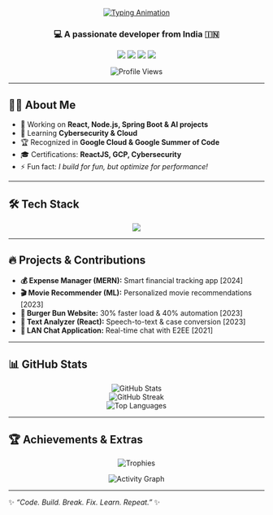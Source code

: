 <!-- Profile Header with Typing SVG Animation (Dark/Light Support) -->
<p align="center">
  <a href="https://github.com/anmoldube" target="_blank">
    <picture>
      <source media="(prefers-color-scheme: dark)" srcset="https://readme-typing-svg.demolab.com?font=Fira+Code&weight=600&size=26&pause=900&duration=2500&center=true&vCenter=true&random=false&width=700&height=45&color=67E8F9&lines=Hi%2C+I'm+Anmol+Dube+%F0%9F%91%8B;Full+Stack+Developer;MERN+%7C+Spring+Boot+%7C+AI+Enthusiast;Always+Learning+New+Things+%F0%9F%9A%80" />
      <img src="https://readme-typing-svg.demolab.com?font=Fira+Code&weight=600&size=26&pause=900&duration=2500&center=true&vCenter=true&random=false&width=700&height=45&color=0E1111&lines=Hi%2C+I'm+Anmol+Dube+%F0%9F%91%8B;Full+Stack+Developer;MERN+%7C+Spring+Boot+%7C+AI+Enthusiast;Always+Learning+New+Things+%F0%9F%9A%80" alt="Typing Animation" />
    </picture>
  </a>
</p>

<h3 align="center">💻 A passionate developer from India 🇮🇳</h3>

<p align="center">
  <a href="mailto:anmoldube15@gmail.com"><img src="https://img.shields.io/badge/Email-Contact-0A66C2?style=for-the-badge&logo=gmail" /></a>
  <a href="https://www.linkedin.com/in/anmoldube" target="_blank"><img src="https://img.shields.io/badge/LinkedIn-Connect-0A66C2?style=for-the-badge&logo=linkedin&logoColor=white" /></a>
  <a href="https://anmoldube.github.io/react-portfolio/" target="_blank"><img src="https://img.shields.io/badge/Portfolio-Visit-111?style=for-the-badge&logo=vercel" /></a>
  <a href="https://leetcode.com/" target="_blank"><img src="https://img.shields.io/badge/LeetCode-Profile-FFA116?style=for-the-badge&logo=leetcode&logoColor=white" /></a>
</p>

<p align="center">
  <img src="https://komarev.com/ghpvc/?username=anmoldube&label=Profile%20Views&color=0e75b6&style=for-the-badge" alt="Profile Views" />
</p>

---

## 👨‍💻 About Me

- 🔭 Working on **React, Node.js, Spring Boot & AI projects**  
- 🌱 Learning **Cybersecurity & Cloud**  
- 🏆 Recognized in **Google Cloud & Google Summer of Code**  
- 🎓 Certifications: **ReactJS, GCP, Cybersecurity**  
- ⚡ Fun fact: *I build for fun, but optimize for performance!*  

---

## 🛠️ Tech Stack

<p align="center">
  <img src="https://skillicons.dev/icons?i=java,cpp,python,javascript,typescript,react,next,angular,tailwind,bootstrap,nodejs,express,spring,mongodb,mysql,docker,kubernetes,linux,git" />
</p>

---

## 🔥 Projects & Contributions

- **💰 Expense Manager (MERN):** Smart financial tracking app [2024]  
- **🎬 Movie Recommender (ML):** Personalized movie recommendations [2023]  
- **🍔 Burger Bun Website:** 30% faster load & 40% automation [2023]  
- **📝 Text Analyzer (React):** Speech-to-text & case conversion [2023]  
- **💬 LAN Chat Application:** Real-time chat with E2EE [2021]  

---

## 📊 GitHub Stats

<p align="center">
  <img src="https://github-readme-stats.vercel.app/api?username=anmoldube&show_icons=true" alt="GitHub Stats" />
  <br>
  <img src="https://github-readme-streak-stats.herokuapp.com?user=anmoldube" alt="GitHub Streak" />
  <br>
  <img src="https://github-readme-stats.vercel.app/api/top-langs/?username=anmoldube&layout=compact" alt="Top Languages" />
</p>

---

## 🏆 Achievements & Extras

<p align="center">
  <img src="https://github-profile-trophy.vercel.app/?username=anmoldube&theme=onedark&no-frame=true&row=1&column=7" alt="Trophies" />
</p>

<p align="center">
  <img src="https://github-readme-activity-graph.vercel.app/graph?username=anmoldube&bg_color=0D1117&color=58A6FF&line=238636&point=1F6FEB&area=true&hide_border=true" alt="Activity Graph" />
</p>

---

✨ *“Code. Build. Break. Fix. Learn. Repeat.”* ✨
